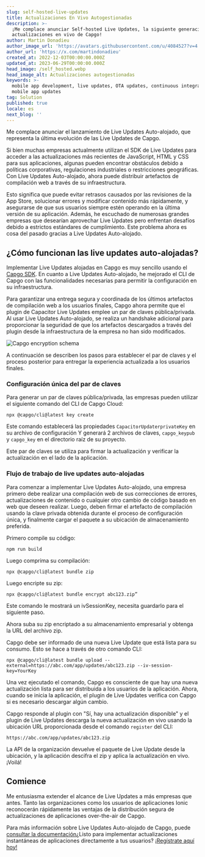 ```yaml
---
slug: self-hosted-live-updates
title: Actualizaciones En Vivo Autogestionadas
description: >-
  ¡Me complace anunciar Self-hosted Live Updates, la siguiente generación de
  actualizaciones en vivo de Capgo!
author: Martin Donadieu
author_image_url: 'https://avatars.githubusercontent.com/u/4084527?v=4'
author_url: 'https://x.com/martindonadieu'
created_at: 2022-12-03T00:00:00.000Z
updated_at: 2023-06-29T00:00:00.000Z
head_image: /self_hosted.webp
head_image_alt: Actualizaciones autogestionadas
keywords: >-
  mobile app development, live updates, OTA updates, continuous integration,
  mobile app updates
tag: Solution
published: true
locale: es
next_blog: ''
---
```


Me complace anunciar el lanzamiento de Live Updates Auto-alojado, que representa la última evolución de las Live Updates de Capgo.

Si bien muchas empresas actualmente utilizan el SDK de Live Updates para acceder a las actualizaciones más recientes de JavaScript, HTML y CSS para sus aplicaciones, algunas pueden encontrar obstáculos debido a políticas corporativas, regulaciones industriales o restricciones geográficas. Con Live Updates Auto-alojado, ahora puede distribuir artefactos de compilación web a través de su infraestructura.

Esto significa que puede evitar retrasos causados por las revisiones de la App Store, solucionar errores y modificar contenido más rápidamente, y asegurarse de que sus usuarios siempre estén operando en la última versión de su aplicación. Además, he escuchado de numerosas grandes empresas que desearían aprovechar Live Updates pero enfrentan desafíos debido a estrictos estándares de cumplimiento. Este problema ahora es cosa del pasado gracias a Live Updates Auto-alojado.

## ¿Cómo funcionan las live updates auto-alojadas?

Implementar Live Updates alojadas en Capgo es muy sencillo usando el [Capgo SDK](https://githubcom/Cap-go/capacitor-updater/). En cuanto a Live Updates Auto-alojado, he mejorado el CLI de Capgo con las funcionalidades necesarias para permitir la configuración en su infraestructura.

Para garantizar una entrega segura y coordinada de los últimos artefactos de compilación web a los usuarios finales, Capgo ahora permite que el plugin de Capacitor Live Updates emplee un par de claves pública/privada. Al usar Live Updates Auto-alojado, se realiza un handshake adicional para proporcionar la seguridad de que los artefactos descargados a través del plugin desde la infraestructura de la empresa no han sido modificados.

![Capgo encryption schema](/encryption_flowwebp)

A continuación se describen los pasos para establecer el par de claves y el proceso posterior para entregar la experiencia actualizada a los usuarios finales.

### Configuración única del par de claves

Para generar un par de claves pública/privada, las empresas pueden utilizar el siguiente comando del CLI de Capgo Cloud:

```shell
npx @capgo/cli@latest key create
```

Este comando establecerá las propiedades `CapacitorUpdaterprivateKey` en su archivo de configuración
Y generará 2 archivos de claves, `capgo_keypub` y `capgo_key` en el directorio raíz de su proyecto.

Este par de claves se utiliza para firmar la actualización y verificar la actualización en el lado de la aplicación.

### Flujo de trabajo de live updates auto-alojadas

Para comenzar a implementar Live Updates Auto-alojado, una empresa primero debe realizar una compilación web de sus correcciones de errores, actualizaciones de contenido o cualquier otro cambio de código basado en web que deseen realizar. Luego, deben firmar el artefacto de compilación usando la clave privada obtenida durante el proceso de configuración única, y finalmente cargar el paquete a su ubicación de almacenamiento preferida.

Primero compile su código:
```shell
npm run build
```

Luego comprima su compilación:
```shell
npx @capgo/cli@latest bundle zip
```

Luego encripte su zip:

```shell
npx @capgo/cli@latest bundle encrypt abc123.zip”
```

Este comando le mostrará un ivSessionKey, necesita guardarlo para el siguiente paso.

Ahora suba su zip encriptado a su almacenamiento empresarial y obtenga la URL del archivo zip.

Capgo debe ser informado de una nueva Live Update que está lista para su consumo. Esto se hace a través de otro comando CLI:

```shell
npx @capgo/cli@latest bundle upload --external=https://abc.com/app/updates/abc123.zip --iv-session-key=YourKey
```

Una vez ejecutado el comando, Capgo es consciente de que hay una nueva actualización lista para ser distribuida a los usuarios de la aplicación. Ahora, cuando se inicia la aplicación, el plugin de Live Updates verifica con Capgo si es necesario descargar algún cambio.

Capgo responde al plugin con "Sí, hay una actualización disponible" y el plugin de Live Updates descarga la nueva actualización en vivo usando la ubicación URL proporcionada desde el comando `register` del CLI:

```shell
https://abc.com/app/updates/abc123.zip
```

La API de la organización devuelve el paquete de Live Update desde la ubicación, y la aplicación descifra el zip y aplica la actualización en vivo. ¡Voilá!

## Comience

Me entusiasma extender el alcance de Live Updates a más empresas que antes. Tanto las organizaciones como los usuarios de aplicaciones Ionic reconocerán rápidamente las ventajas de la distribución segura de actualizaciones de aplicaciones over-the-air de Capgo.

Para más información sobre Live Updates Auto-alojado de Capgo, puede [consultar la documentación](/docs/cli/commands/#upload-version)¿Listo para implementar actualizaciones instantáneas de aplicaciones directamente a tus usuarios? [¡Regístrate aquí hoy!](/register/)